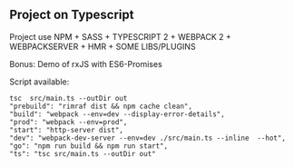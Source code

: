 ## Project on Typescript


Project use NPM + SASS + TYPESCRIPT 2 + WEBPACK 2 + WEBPACKSERVER + HMR + SOME LIBS/PLUGINS

Bonus: Demo of rxJS with ES6-Promises

Script available:
```
tsc  src/main.ts --outDir out
"prebuild": "rimraf dist && npm cache clean",
"build": "webpack --env=dev --display-error-details",
"prod": "webpack --env=prod",
"start": "http-server dist",
"dev": "webpack-dev-server --env=dev ./src/main.ts --inline  --hot",
"go": "npm run build && npm run start",
"ts": "tsc src/main.ts --outDir out"
```